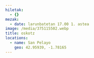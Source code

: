 ```yaml
---
hiletak:
  - {}
mezak:
  - date: larunbatetan 17.00 1. astea
image: /media/375115502.webp
title: oskotz
locations:
  - name: San Pelayo
    geo: 42.95939, -1.78165
---
```

